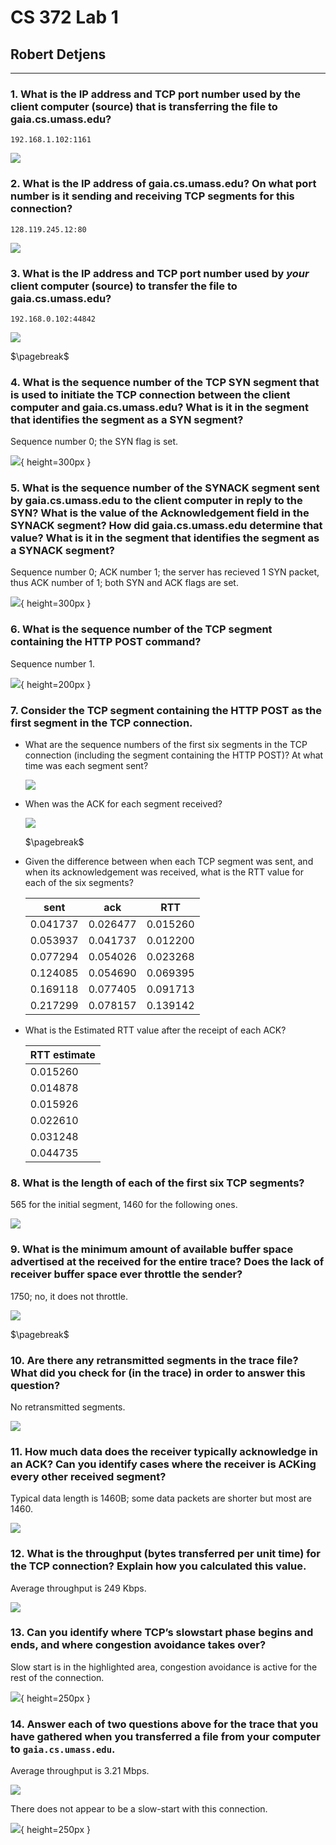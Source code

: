 # CS 372 Lab 1

## Robert Detjens

---

### 1. What is the IP address and TCP port number used by the client computer (source) that is transferring the file to gaia.cs.umass.edu?

`192.168.1.102:1161`

![](https://i.imgur.com/K1KC5wv.png)

### 2. What is the IP address of gaia.cs.umass.edu? On what port number is it sending and receiving TCP segments for this connection?

`128.119.245.12:80`

![](https://i.imgur.com/4ENBQMV.png)

### 3. What is the IP address and TCP port number used by *your* client computer (source) to transfer the file to gaia.cs.umass.edu?

`192.168.0.102:44842`

![](https://i.imgur.com/7pEEtrW.png)

$\pagebreak$

### 4. What is the sequence number of the TCP SYN segment that is used to initiate the TCP connection between the client computer and gaia.cs.umass.edu? What is it in the segment that identifies the segment as a SYN segment?

Sequence number 0; the SYN flag is set.

![](https://i.imgur.com/GRKKjzW.png){ height=300px }

### 5. What is the sequence number of the SYNACK segment sent by gaia.cs.umass.edu to the client computer in reply to the SYN? What is the value of the Acknowledgement field in the SYNACK segment? How did gaia.cs.umass.edu determine that value? What is it in the segment that identifies the segment as a SYNACK segment?

Sequence number 0; ACK number 1; the server has recieved 1 SYN packet, thus ACK number of 1; both SYN and ACK flags are set.

![](https://i.imgur.com/63xqFiB.png){ height=300px }

### 6. What is the sequence number of the TCP segment containing the HTTP POST command?

Sequence number 1.

![](https://i.imgur.com/NkICnlk.png){ height=200px }

### 7. Consider the TCP segment containing the HTTP POST as the first segment in the TCP connection.

- What are the sequence numbers of the first six segments in the TCP connection (including the segment containing the HTTP POST)? At what time was each segment sent?

  ![](https://i.imgur.com/IvHwOlc.png)

- When was the ACK for each segment received?

  ![](https://i.imgur.com/jmFiMzG.png)

  $\pagebreak$

- Given the difference between when each TCP segment was sent, and when its acknowledgement was received, what is the RTT value for each of the six segments?

  | sent     | ack      | RTT      |
  |----------|----------|----------|
  | 0.041737 | 0.026477 | 0.015260 |
  | 0.053937 | 0.041737 | 0.012200 |
  | 0.077294 | 0.054026 | 0.023268 |
  | 0.124085 | 0.054690 | 0.069395 |
  | 0.169118 | 0.077405 | 0.091713 |
  | 0.217299 | 0.078157 | 0.139142 |

- What is the Estimated RTT value after the receipt of each ACK?

  | RTT estimate |
  |--------------|
  | 0.015260     |
  | 0.014878     |
  | 0.015926     |
  | 0.022610     |
  | 0.031248     |
  | 0.044735     |

### 8. What is the length of each of the first six TCP segments?

565 for the initial segment, 1460 for the following ones.

![](https://i.imgur.com/L3IAjhg.png)

### 9. What is the minimum amount of available buffer space advertised at the received for the entire trace? Does the lack of receiver buffer space ever throttle the sender?

1750; no, it does not throttle.

![](https://i.imgur.com/k1h10eS.png)

$\pagebreak$

### 10. Are there any retransmitted segments in the trace file? What did you check for (in the trace) in order to answer this question?

No retransmitted segments.

![](https://i.imgur.com/Of3grey.png)

### 11. How much data does the receiver typically acknowledge in an ACK? Can you identify cases where the receiver is ACKing every other received segment?

Typical data length is 1460B; some data packets are shorter but most are 1460.

![](https://i.imgur.com/PO4juG2.png)

### 12. What is the throughput (bytes transferred per unit time) for the TCP connection? Explain how you calculated this value.

Average throughput is 249 Kbps.

![](https://i.imgur.com/aW9ZswJ.png)

### 13. Can you identify where TCP’s slowstart phase begins and ends, and where congestion avoidance takes over?

Slow start is in the highlighted area, congestion avoidance is active for the rest of the connection.

![](https://i.imgur.com/vttwPM3.png){ height=250px }

### 14. Answer each of two questions above for the trace that you have gathered when you transferred a file from your computer to `gaia.cs.umass.edu`.

Average throughput is 3.21 Mbps.

![](https://i.imgur.com/b5YV9mv.png)

There does not appear to be a slow-start with this connection.

![](https://i.imgur.com/aKmsHQA.png){ height=250px }
